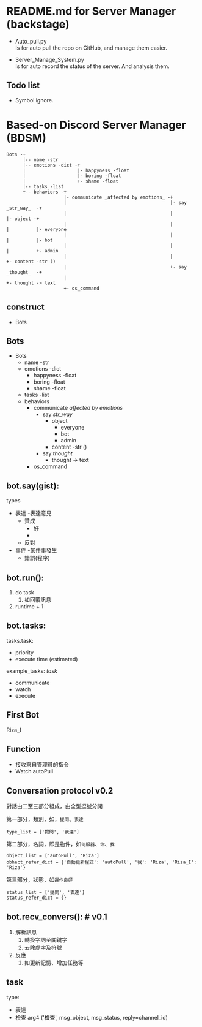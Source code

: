 README.md for Server Manager (backstage)
===
- Auto_pull.py  
Is for auto pull the repo on GitHub, and manage them easier.

- Server_Manage_System.py  
Is for auto record the status of the server. And analysis them.

## Todo list
- Symbol ignore.

# Based-on Discord Server Manager  (BDSM)

```
Bots -+
      |-- name -str
      |-- emotions -dict -+
      |                   |- happyness -float
      |                   |- boring -float
      |                   +- shame -float
      |-- tasks -list
      +-- behaviors -+
                     |- communicate _affected by emotions_ -+
                     |                                      |- say _str_way_  -+
                     |                                      |                  |- object -+
                     |                                      |                  |          |- everyone
                     |                                      |                  |          |- bot
                     |                                      |                  |          +- admin
                     |                                      |                  +- content -str ()
                     |                                      +- say _thought_  -+
                     |                                                         +- thought -> text
                     +- os_command
```

## construct
- Bots

## Bots

- Bots
    - name -str
    - emotions -dict
        - happyness -float
        - boring -float
        - shame -float
    - tasks -list
    - behaviors
        - communicate _affected by emotions_
            - say _str_way_
                - object
                    - everyone
                    - bot
                    - admin
                - content -str ()
            - say _thought_
                - thought -> text
        - os_command


## bot.say(gist):

types
- 表達 -表達意見
    - 贊成 
        - 好
        - 
    - 反對
- 事件 -某件事發生
    - 錯誤(程序)

## bot.run():

1. do task
    1. 如回覆訊息
2. runtime + 1

## bot.tasks:

tasks.task:
- priority
- execute time (estimated)

example_tasks: _task_
- communicate 
- watch
- execute


## First Bot

Riza_I

## Function

- 接收來自管理員的指令
- Watch autoPull


## Conversation protocol v0.2

對話由二至三部分組成，由全型逗號分開

第一部分，類別，如，`提問`、`表達`
```
type_list = ['提問', '表達']
```
第二部分，名詞，即是物件，如`伺服器`、`你`、`我`
```
object_list = ['autoPull', 'Riza']
obhect_refer_dict = {'自動更新程式': 'autoPull', '我': 'Riza', 'Riza_I': 'Riza'}
```
第三部分，狀態，如`運作良好`
```
status_list = ['提問', '表達']
status_refer_dict = {}
```

## bot.recv_convers():  # v0.1

1. 解析訊息
    1. 轉換字詞至關鍵字
    2. 去除虛字及符號
2. 反應
    1. 如更新記憶、增加任務等

## task

type:
- 表達
- 檢查 arg4 ('檢查', msg_object, msg_status, reply=channel_id)
